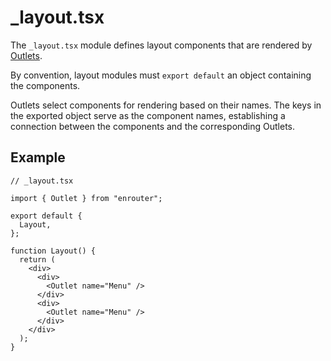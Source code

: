 # \_layout.tsx

The `_layout.tsx` module defines layout components that are rendered by [Outlets][1].

By convention, layout modules must `export default` an object containing the components.

Outlets select components for rendering based on their names.
The keys in the exported object serve as the component names,
establishing a connection between the components and the corresponding Outlets.

## Example

```tsx
// _layout.tsx

import { Outlet } from "enrouter";

export default {
  Layout,
};

function Layout() {
  return (
    <div>
      <div>
        <Outlet name="Menu" />
      </div>
      <div>
        <Outlet name="Menu" />
      </div>
    </div>
  );
}
```

[1]: /docs/components/outlet

